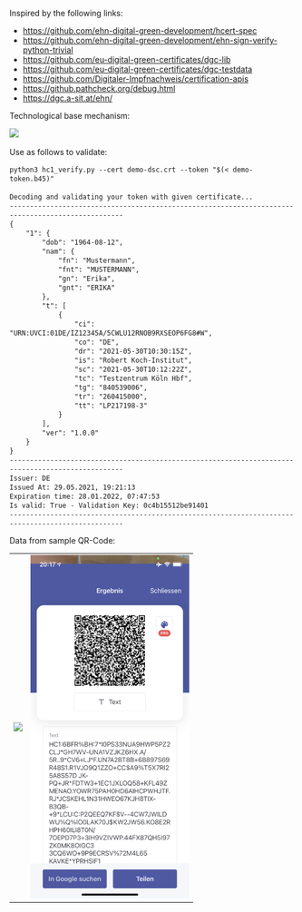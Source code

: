 Inspired by the following links:

- https://github.com/ehn-digital-green-development/hcert-spec
- https://github.com/ehn-digital-green-development/ehn-sign-verify-python-trivial
- https://github.com/eu-digital-green-certificates/dgc-lib
- https://github.com/eu-digital-green-certificates/dgc-testdata
- https://github.com/Digitaler-Impfnachweis/certification-apis
- https://github.pathcheck.org/debug.html
- https://dgc.a-sit.at/ehn/

Technological base mechanism:

<img src="https://github.com/ehn-digital-green-development/hcert-spec/blob/main/overview.png"/>

Use as follows to validate:

    python3 hc1_verify.py --cert demo-dsc.crt --token "$(< demo-token.b45)"

    Decoding and validating your token with given certificate...
    --------------------------------------------------------------------------------------------------
    {
        "1": {
            "dob": "1964-08-12",
            "nam": {
                "fn": "Mustermann",
                "fnt": "MUSTERMANN",
                "gn": "Erika",
                "gnt": "ERIKA"
            },
            "t": [
                {
                    "ci": "URN:UVCI:01DE/IZ12345A/5CWLU12RNOB9RXSEOP6FG8#W",
                    "co": "DE",
                    "dr": "2021-05-30T10:30:15Z",
                    "is": "Robert Koch-Institut",
                    "sc": "2021-05-30T10:12:22Z",
                    "tc": "Testzentrum Köln Hbf",
                    "tg": "840539006",
                    "tr": "260415000",
                    "tt": "LP217198-3"
                }
            ],
            "ver": "1.0.0"
        }
    }
    --------------------------------------------------------------------------------------------------
    Issuer: DE
    Issued At: 29.05.2021, 19:21:13
    Expiration time: 28.01.2022, 07:47:53
    Is valid: True - Validation Key: 0c4b15512be91401
    --------------------------------------------------------------------------------------------------
    
Data from sample QR-Code:
<table>
  <tbody>
    <tr>
      <td><img src="./images/AF54E9D9-255E-4C5A-85E2-A923D0491D5A.png" width="280"/></td>
      <td><img src="./images/8DF9B1FB-9C12-4CCD-9562-858B2D0FB84B.png" width="280"/></td>
    </tr>
  </tbody>
</table>
